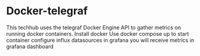 # Docker-telegraf
This techhub uses the telegraf Docker Engine API to gather metrics on running docker containers.
Install docker 
Use docker compose up to start container
configure influx datasources in grafana 
you will receive metrics in grafana dashboard
